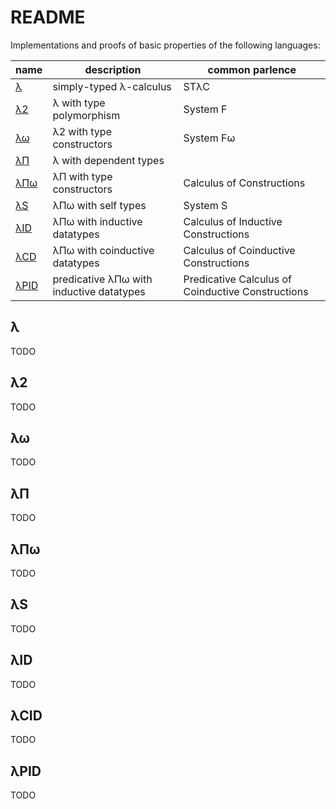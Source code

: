 # README

Implementations and proofs of basic properties of the following languages:

| name | description | common parlence |
| --- | --- | --- |
| [λ][λ] | simply-typed λ-calculus | STλC |
| [λ2][λ2] | λ with type polymorphism | System F |
| [λω][λω] | λ2 with type constructors | System Fω |
| [λΠ][λΠ] | λ with dependent types | |
| [λΠω][λΠω] | λΠ with type constructors | Calculus of Constructions |
| [λS][λS] | λΠω with self types | System S |
| [λID][λID] | λΠω with inductive datatypes | Calculus of Inductive Constructions |
| [λCD][λCD] | λΠω with coinductive datatypes | Calculus of Coinductive Constructions  |
| [λPID][λPID] | predicative λΠω with inductive datatypes | Predicative Calculus of Coinductive Constructions |

## λ

TODO

## λ2

TODO

## λω

TODO

## λΠ

TODO

## λΠω

TODO

## λS

TODO

## λID

TODO

## λCID

TODO

## λPID

TODO


<!--  -->

[λ]: #λ
[λ2]: #λ2
[λω]: #λω
[λΠ]: #λΠ
[λΠω]: #λΠω
[λS]: #λS
[λID]: #λID
[λCD]: #λCD
[λPID]: #λPID
